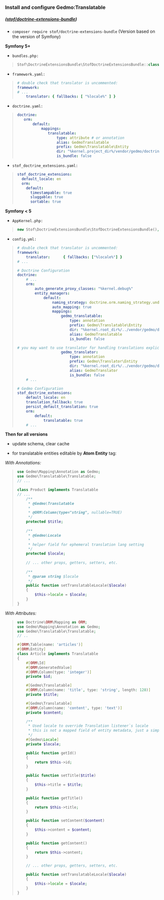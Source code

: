### Install and configure Gedmo:Translatable

##### ([stof/doctrine-extensions-bundle](https://github.com/stof/StofDoctrineExtensionsBundle))

* `composer require stof/doctrine-extensions-bundle` (Version based on the version of Symfony)

**Symfony 5+**

* `bundles.php:`

> ```php
> Stof\DoctrineExtensionsBundle\StofDoctrineExtensionsBundle::class => ['all' => true],
>```

* `framework.yaml:`

> ```yml
> # double check that translator is uncommented:
> framework:
> # ...
>     translator: { fallbacks: [ "%locale%" ] }
>```

* `doctrine.yaml:`

> ```yml
> doctrine:
>    orm:
>        default:
>            mappings:
>               translatable:
>                   type: attribute # or annotation
>                   alias: GedmoTranslatable
>                   prefix: Gedmo\Translatable\Entity
>                   dir: "%kernel.project_dir%/vendor/gedmo/doctrine-extensions/src/Translatable/Entity"
>                   is_bundle: false
>``` 

* `stof_doctrine_extensions.yaml:`

> ```yml
> stof_doctrine_extensions:
>   default_locale: en
>   orm:
>     default:
>       timestampable: true
>       sluggable: true
>       sortable: true
>```


**Symfony < 5**

* `AppKernel.php:`

> ```php
> new Stof\DoctrineExtensionsBundle\StofDoctrineExtensionsBundle(),
>```

* `config.yml:`

> ```yml
> # double check that translator is uncommented:
> framework:
>     translator:      { fallbacks: ["%locale%"] }
> # ...
> 
> # Doctrine Configuration
> doctrine:
>     # ...
>     orm:
>         auto_generate_proxy_classes: "%kernel.debug%"
>         entity_managers:
>             default:
>                 naming_strategy: doctrine.orm.naming_strategy.underscore
>                 auto_mapping: true
>                 mappings:
>                     gedmo_translatable:
>                         type: annotation
>                         prefix: Gedmo\Translatable\Entity
>                         dir: "%kernel.root_dir%/../vendor/gedmo/doctrine-extensions/lib/Gedmo/Translatable/Entity"
>                         alias: GedmoTranslatable
>                         is_bundle: false
> 
> # you may want to use translator for handling translations explicitly in your entities (not mandatory for Atoms):
>                     gedmo_translator:
>                         type: annotation
>                         prefix: Gedmo\Translator\Entity
>                         dir: "%kernel.root_dir%/../vendor/gedmo/doctrine-extensions/lib/Gedmo/Translator/Entity"
>                         alias: GedmoTranslator
>                         is_bundle: false
>     # ...
> 
> # Gedmo Configuration
> stof_doctrine_extensions:
>     default_locale: en
>     translation_fallback: true
>     persist_default_translation: true
>     orm:
>         default:
>             translatable: true
>     # ...
>```

**Then for all versions**

* update schema, clear cache

* for translatable entities editable by __Atom Entity__ tag:

*With Annotations:*
> ```php
> use Gedmo\Mapping\Annotation as Gedmo;
> use Gedmo\Translatable\Translatable;
> // ...
> 
> class Product implements Translatable
> // ...
>     /**
>      * @Gedmo\Translatable
>      *
>      * @ORM\Column(type="string", nullable=TRUE)
>      */
>     protected $title;
>  
>     /**
>      * @Gedmo\Locale
>      * 
>      * helper field for ephemeral translation lang setting
>      */
>     protected $locale;
>  
>     // ... other props, getters, setters, etc.
>  
>     /**
>      * @param string $locale
>      */
>     public function setTranslatableLocale($locale)
>     {
>         $this->locale = $locale;
>     }
> }
>```

*With Attributes:*
> ```php
> use Doctrine\ORM\Mapping as ORM;
> use Gedmo\Mapping\Annotation as Gedmo;
> use Gedmo\Translatable\Translatable;
> // ..
> 
> #[ORM\Table(name: 'articles')]
> #[ORM\Entity]
> class Article implements Translatable
> {
>     #[ORM\Id]
>     #[ORM\GeneratedValue]
>     #[ORM\Column(type: 'integer')]
>     private $id;
> 
>     #[Gedmo\Translatable]
>     #[ORM\Column(name: 'title', type: 'string', length: 128)]
>     private $title;
> 
>     #[Gedmo\Translatable]
>     #[ORM\Column(name: 'content', type: 'text')]
>     private $content;
> 
>     /**
>      * Used locale to override Translation listener`s locale
>      * this is not a mapped field of entity metadata, just a simple property
>      */
>     #[Gedmo\Locale]
>     private $locale;
> 
>     public function getId()
>     {
>         return $this->id;
>     }
> 
>     public function setTitle($title)
>     {
>         $this->title = $title;
>     }
> 
>     public function getTitle()
>     {
>         return $this->title;
>     }
> 
>     public function setContent($content)
>     {
>         $this->content = $content;
>     }
> 
>     public function getContent()
>     {
>         return $this->content;
>     }
>
>     // ... other props, getters, setters, etc.
> 
>     public function setTranslatableLocale($locale)
>     {
>         $this->locale = $locale;
>     }
> }
>```


